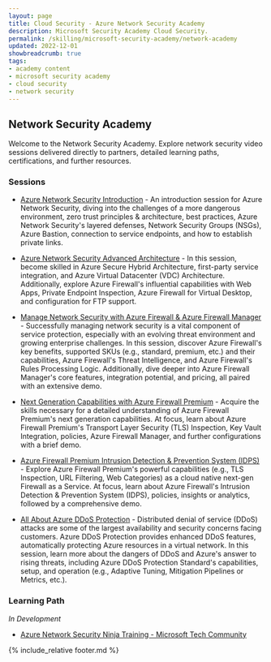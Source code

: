 ```yaml
---
layout: page
title: Cloud Security - Azure Network Security Academy
description: Microsoft Security Academy Cloud Security.
permalink: /skilling/microsoft-security-academy/network-academy
updated: 2022-12-01
showbreadcrumb: true
tags: 
- academy content
- microsoft security academy
- cloud security
- network security
---
```


## Network Security Academy
Welcome to the Network Security Academy. Explore network security video sessions delivered directly to partners, detailed learning paths, certifications, and further resources.


### Sessions
* [Azure Network Security Introduction](https://www.youtube.com/watch?v=7ZThupBuRZw) - An introduction session for Azure Network Security, diving into the challenges of a more dangerous environment, zero trust principles & architecture, best practices, Azure Network Security's layered defenses, Network Security Groups (NSGs), Azure Bastion, connection to service endpoints, and how to establish private links.

* [Azure Network Security Advanced Architecture](https://www.youtube.com/watch?v=HSYyPoPFojM) - In this session, become skilled in Azure Secure Hybrid Architecture, first-party service integration, and Azure Virtual Datacenter (VDC) Architecture. Additionally, explore Azure Firewall's influential capabilities with Web Apps, Private Endpoint Inspection, Azure Firewall for Virtual Desktop, and configuration for FTP support.

* [Manage Network Security with Azure Firewall & Azure Firewall Manager](https://www.youtube.com/watch?v=STxZc-0gNck) - Successfully managing network security is a vital component of service protection, especially with an evolving threat environment and growing enterprise challenges. In this session, discover Azure Firewall's key benefits, supported SKUs (e.g., standard, premium, etc.) and their capabilities, Azure Firewall's Threat Intelligence, and Azure Firewall's Rules Processing Logic. Additionally, dive deeper into Azure Firewall Manager's core features, integration potential, and pricing, all paired with an extensive demo.

* [Next Generation Capabilities with Azure Firewall Premium](https://www.youtube.com/watch?v=nQxklIP8lBk) - Acquire the skills necessary for a detailed understanding of Azure Firewall Premium's next generation capabilities. At focus, learn about Azure Firewall Premium's Transport Layer Security (TLS) Inspection, Key Vault Integration, policies, Azure Firewall Manager, and further configurations with a brief demo.

* [Azure Firewall Premium Intrusion Detection & Prevention System (IDPS)](https://www.youtube.com/watch?v=tLdr-dfXsP4) - Explore Azure Firewall Premium's powerful capabilities (e.g., TLS Inspection, URL Filtering, Web Categories) as a cloud native next-gen Firewall as a Service. At focus, learn about Azure Firewall's Intrusion Detection & Prevention System (IDPS), policies, insights or analytics, followed by a comprehensive demo.

* [All About Azure DDoS Protection](https://www.youtube.com/watch?v=2bhYg6FoqLg) - Distributed denial of service (DDoS) attacks are some of the largest availability and security concerns facing customers. Azure DDoS Protection provides enhanced DDoS features, automatically protecting Azure resources in a virtual network. In this session, learn more about the dangers of DDoS and Azure's answer to rising threats, including Azure DDoS Protection Standard's capabilities, setup, and operation (e.g., Adaptive Tuning, Mitigation Pipelines or Metrics, etc.).


### Learning Path
*In Development*

* [Azure Network Security Ninja Training - Microsoft Tech Community](https://techcommunity.microsoft.com/t5/azure-network-security-blog/azure-network-security-ninja-training/ba-p/2356101)


{% include_relative footer.md %}
